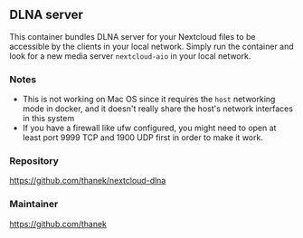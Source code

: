 ## DLNA server
This container bundles DLNA server for your Nextcloud files to be accessible by the clients in your local network. Simply run the container and look for a new media server `nextcloud-aio` in your local network.

### Notes
- This is not working on Mac OS since it requires the `host` networking mode in docker, and it doesn't really share the host's network interfaces in this system
- If you have a firewall like ufw configured, you might need to open at least port 9999 TCP and 1900 UDP first in order to make it work.

### Repository
https://github.com/thanek/nextcloud-dlna

### Maintainer
https://github.com/thanek

